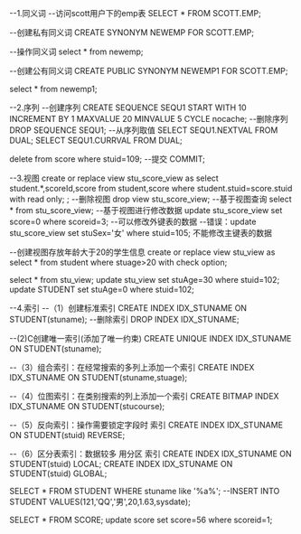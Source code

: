 ﻿--1.同义词
--访问scott用户下的emp表
SELECT * FROM SCOTT.EMP;

--创建私有同义词
CREATE SYNONYM NEWEMP FOR SCOTT.EMP;

--操作同义词
select * from newemp;

--创建公有同义词
CREATE PUBLIC SYNONYM NEWEMP1 FOR SCOTT.EMP;

select * from newemp1;

--2.序列
--创建序列
CREATE SEQUENCE SEQU1 
START WITH 10
INCREMENT BY 1
MAXVALUE 20
MINVALUE 5
CYCLE
nocache;
--删除序列
DROP SEQUENCE SEQU1;
--从序列取值
SELECT SEQU1.NEXTVAL FROM DUAL;
SELECT SEQU1.CURRVAL FROM DUAL;


delete from score where stuid=109;
--提交
COMMIT;

--3.视图
create or replace view stu_score_view
as
select student.*,scoreId,score from student,score where student.stuid=score.stuid
with read only;
;
--删除视图
drop view stu_score_view;
--基于视图查询
select * from stu_score_view;
--基于视图进行修改数据
update stu_score_view set score=0 where scoreid=3; --可以修改外键表的数据
--错误：update stu_score_view set stuSex='女' where stuid=105; 不能修改主键表的数据


--创建视图存放年龄大于20的学生信息
create or replace view stu_view
as
select * from student where stuage>20
with check option;


select * from stu_view;
update stu_view set stuAge=30 where stuid=102;
update STUDENT set stuAge=0 where stuid=102;


--4.索引
--（1）创建标准索引
CREATE INDEX IDX_STUNAME ON STUDENT(stuname);
--删除索引
DROP INDEX IDX_STUNAME;

--(2)C创建唯一索引(添加了唯一约束)
CREATE UNIQUE INDEX IDX_STUNAME ON STUDENT(stuname);


--（3）组合索引：在经常搜索的多列上添加一个索引
CREATE INDEX IDX_STUNAME ON STUDENT(stuname,stuage);


--（4）位图索引：在类别搜索的列上添加一个索引
CREATE BITMAP INDEX IDX_STUNAME ON STUDENT(stucourse);


--（5）反向索引：操作需要锁定字段时  索引
CREATE INDEX IDX_STUNAME ON STUDENT(stuid) REVERSE;


--（6）区分表索引：数据较多 用分区 索引
CREATE INDEX IDX_STUNAME ON STUDENT(stuid) LOCAL;
CREATE INDEX IDX_STUNAME ON STUDENT(stuid) GLOBAL;

SELECT * FROM STUDENT WHERE stuname like '%a%';
--INSERT INTO STUDENT VALUES(121,'QQ','男',20,1.63,sysdate);
       

SELECT * FROM SCORE;
update score set score=56 where scoreid=1;